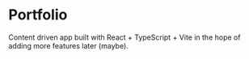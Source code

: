 # Portfolio 

Content driven app built with React + TypeScript + Vite in the hope of adding more features later (maybe).

